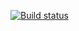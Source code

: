 
[![Build status](https://ci.appveyor.com/api/projects/status/8dfr45ys084b2dw9/branch/main?svg=true)](https://ci.appveyor.com/project/realzyryan/postmanecho/branch/main)
